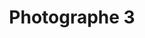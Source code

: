 ---
weight: 1
images:
- /images/photos/20230405 - Sortie Photo - Stéphane G. - 0022.jpg
title: Photographe 3
tags:
- portrait
- archive
---